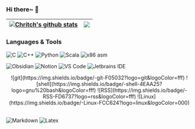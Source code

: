 ### Hi there~ 👋

<!-- 显示star等信息 -->
| <a href="https://github.com/anuraghazra/github-readme-stats"><img align="center" src="https://github-readme-stats.vercel.app/api?username=Zerokei&show_icons=true&include_all_commits=true&theme=buefy&hide_border=true" alt="Chritch's github stats" /></a> | <a href="https://github.com/anuraghazra/github-readme-stats"><img align="center" src="https://github-readme-stats.vercel.app/api/top-langs/?username=Zerokei&layout=compact&theme=buefy&hide_border=true" /></a> |
| ------------- | ------------- |

### Languages & Tools
![C](https://img.shields.io/badge/-C-a8b9cc?logo=c&logoColor=fff) 
![C++](https://img.shields.io/badge/-C%2B%2B-00599c?logo=c%2B%2B&logoColor=fff) 
![Python](https://img.shields.io/badge/-Python-3776ab?logo=python&logoColor=fff) 
![Scala](https://img.shields.io/badge/-Scala-FD3337?logo=scala&logoColor=fff)
![x86 asm](https://img.shields.io/badge/-x86%20asm-0071C5?logo=intel&logoColor=fff) 
</br>

![Obsidian](https://img.shields.io/badge/-Obsidian-8E2FFA?logo=obsidian&logoColor=fff)
![Notion](https://img.shields.io/badge/-Notion-6F7882?logo=notion&logoColor=fff)
![VS Code](https://img.shields.io/badge/-VS%20Code-007ACC?logo=visual%20studio%20code&logoColor=fff)
![Jetbrains IDE](https://img.shields.io/badge/-Jetbrains%20IDE-e62952?logo=jetbrains&logoColor=fff) 
</br>

<center>
  ![git](https://img.shields.io/badge/-git-F05032?logo=git&logoColor=fff) 
  ![shell](https://img.shields.io/badge/-shell-4EAA25?logo=gnu%20bash&logoColor=fff) 
  ![RSS](https://img.shields.io/badge/-RSS-FD6737?logo=rss&logoColor=fff)
  ![Linux](https://img.shields.io/badge/-Linux-FCC624?logo=linux&logoColor=000) 
</center>
</br>

![Markdown](https://img.shields.io/badge/-Markdown-555555?logo=markdown&logoColor=fff)
![Latex](https://img.shields.io/badge/-LaTeX-111111?logo=latex&logoColor=fff)
